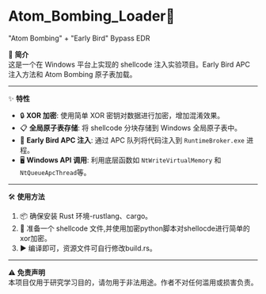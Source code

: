 # Atom_Bombing_Loader🚀
"Atom Bombing" + "Early Bird" Bypass EDR

📖 **简介**  
这是一个在 Windows 平台上实现的 shellcode 注入实验项目。Early Bird APC 注入方法和 Atom Bombing 原子表加载。

---

✨ **特性**  
- 🔒 **XOR 加密**: 使用简单 XOR 密钥对数据进行加密，增加混淆效果。  
- 📋 **全局原子表存储**: 将 shellcode 分块存储到 Windows 全局原子表中。  
- 💉 **Early Bird APC 注入**: 通过 APC 队列将代码注入到 `RuntimeBroker.exe` 进程。  
- 🖥️ **Windows API 调用**: 利用底层函数如 `NtWriteVirtualMemory` 和 `NtQueueApcThread`等。

---

🛠️ **使用方法**  
1. 📦 确保安装 Rust 环境-rustlang、cargo。  
2. 📂 准备一个 shellcode 文件,并使用加密python脚本对shellocde进行简单的xor加密。  
3. ▶️ 编译即可，资源文件可自行修改build.rs。  

---

⚠️ **免责声明**  
本项目仅用于研究学习目的，请勿用于非法用途。作者不对任何滥用或损害负责。
